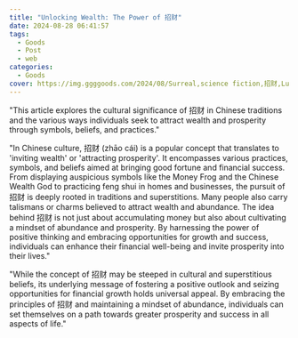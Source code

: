 ```yaml
---
title: "Unlocking Wealth: The Power of 招财"
date: 2024-08-28 06:41:57
tags:
  - Goods
  - Post
  - web
categories:
  - Goods
cover: https://img.ggggoods.com/2024/08/Surreal,science fiction,招财,Lucky,technology,tech,diagrams,renderings,colors_20240830_00001_.png
---
```


"This article explores the cultural significance of 招财 in Chinese traditions and the various ways individuals seek to attract wealth and prosperity through symbols, beliefs, and practices."

"In Chinese culture, 招财 (zhāo cái) is a popular concept that translates to 'inviting wealth' or 'attracting prosperity'. It encompasses various practices, symbols, and beliefs aimed at bringing good fortune and financial success. From displaying auspicious symbols like the Money Frog and the Chinese Wealth God to practicing feng shui in homes and businesses, the pursuit of 招财 is deeply rooted in traditions and superstitions. Many people also carry talismans or charms believed to attract wealth and abundance. The idea behind 招财 is not just about accumulating money but also about cultivating a mindset of abundance and prosperity. By harnessing the power of positive thinking and embracing opportunities for growth and success, individuals can enhance their financial well-being and invite prosperity into their lives."

"While the concept of 招财 may be steeped in cultural and superstitious beliefs, its underlying message of fostering a positive outlook and seizing opportunities for financial growth holds universal appeal. By embracing the principles of 招财 and maintaining a mindset of abundance, individuals can set themselves on a path towards greater prosperity and success in all aspects of life."

